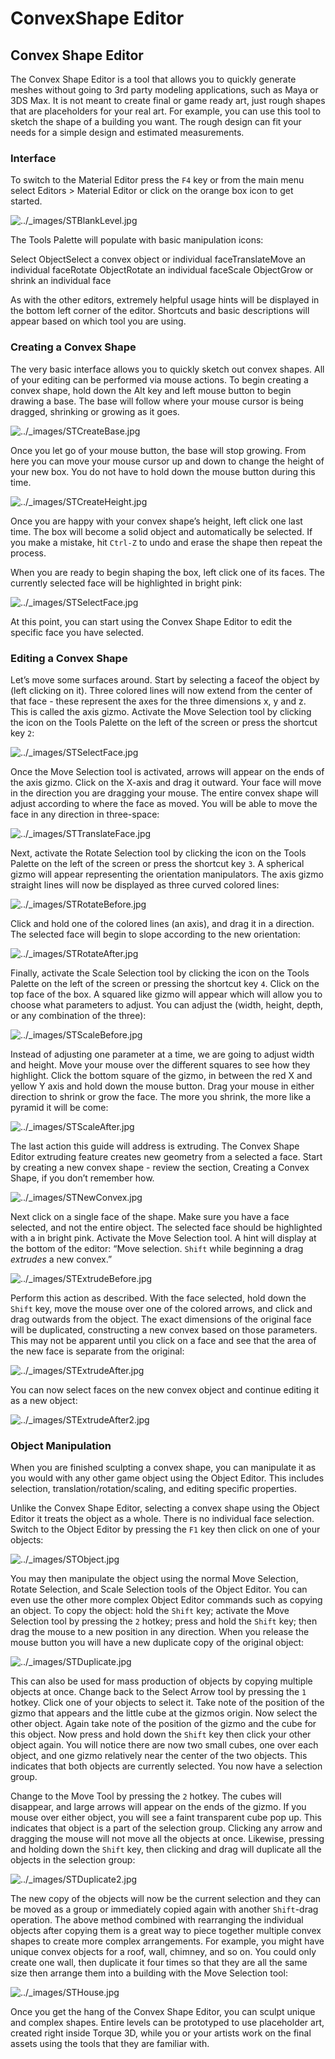 # ConvexShape Editor

## Convex Shape Editor

The Convex Shape Editor is a tool that allows you to quickly generate meshes without going to 3rd party modeling applications, such as Maya or 3DS Max. It is not meant to create final or game ready art, just rough shapes that are placeholders for your real art. For example, you can use this tool to sketch the shape of a building you want. The rough design can fit your needs for a simple design and estimated measurements.

### Interface

To switch to the Material Editor press the `F4` key or from the main menu select Editors > Material Editor or click on the orange box icon to get started.

![../\_images/STBlankLevel.jpg](https://torque-3d.readthedocs.io/en/latest/\_images/STBlankLevel.jpg)

The Tools Palette will populate with basic manipulation icons:

Select ObjectSelect a convex object or individual faceTranslateMove an individual faceRotate ObjectRotate an individual faceScale ObjectGrow or shrink an individual face

As with the other editors, extremely helpful usage hints will be displayed in the bottom left corner of the editor. Shortcuts and basic descriptions will appear based on which tool you are using.

### Creating a Convex Shape

The very basic interface allows you to quickly sketch out convex shapes. All of your editing can be performed via mouse actions. To begin creating a convex shape, hold down the Alt key and left mouse button to begin drawing a base. The base will follow where your mouse cursor is being dragged, shrinking or growing as it goes.

![../\_images/STCreateBase.jpg](https://torque-3d.readthedocs.io/en/latest/\_images/STCreateBase.jpg)

Once you let go of your mouse button, the base will stop growing. From here you can move your mouse cursor up and down to change the height of your new box. You do not have to hold down the mouse button during this time.

![../\_images/STCreateHeight.jpg](https://torque-3d.readthedocs.io/en/latest/\_images/STCreateHeight.jpg)

Once you are happy with your convex shape’s height, left click one last time. The box will become a solid object and automatically be selected. If you make a mistake, hit `Ctrl-Z` to undo and erase the shape then repeat the process.

When you are ready to begin shaping the box, left click one of its faces. The currently selected face will be highlighted in bright pink:

![../\_images/STSelectFace.jpg](https://torque-3d.readthedocs.io/en/latest/\_images/STSelectFace.jpg)

At this point, you can start using the Convex Shape Editor to edit the specific face you have selected.

### Editing a Convex Shape

Let’s move some surfaces around. Start by selecting a faceof the object by (left clicking on it). Three colored lines will now extend from the center of that face - these represent the axes for the three dimensions x, y and z. This is called the axis gizmo. Activate the Move Selection tool by clicking the icon on the Tools Palette on the left of the screen or press the shortcut key `2`:

![../\_images/STSelectFace.jpg](https://torque-3d.readthedocs.io/en/latest/\_images/STSelectFace.jpg)

Once the Move Selection tool is activated, arrows will appear on the ends of the axis gizmo. Click on the X-axis and drag it outward. Your face will move in the direction you are dragging your mouse. The entire convex shape will adjust according to where the face as moved. You will be able to move the face in any direction in three-space:

![../\_images/STTranslateFace.jpg](https://torque-3d.readthedocs.io/en/latest/\_images/STTranslateFace.jpg)

Next, activate the Rotate Selection tool by clicking the icon on the Tools Palette on the left of the screen or press the shortcut key `3`. A spherical gizmo will appear representing the orientation manipulators. The axis gizmo straight lines will now be displayed as three curved colored lines:

![../\_images/STRotateBefore.jpg](https://torque-3d.readthedocs.io/en/latest/\_images/STRotateBefore.jpg)

Click and hold one of the colored lines (an axis), and drag it in a direction. The selected face will begin to slope according to the new orientation:

![../\_images/STRotateAfter.jpg](https://torque-3d.readthedocs.io/en/latest/\_images/STRotateAfter.jpg)

Finally, activate the Scale Selection tool by clicking the icon on the Tools Palette on the left of the screen or pressing the shortcut key `4`. Click on the top face of the box. A squared like gizmo will appear which will allow you to choose what parameters to adjust. You can adjust the (width, height, depth, or any combination of the three):

![../\_images/STScaleBefore.jpg](https://torque-3d.readthedocs.io/en/latest/\_images/STScaleBefore.jpg)

Instead of adjusting one parameter at a time, we are going to adjust width and height. Move your mouse over the different squares to see how they highlight. Click the bottom square of the gizmo, in between the red X and yellow Y axis and hold down the mouse button. Drag your mouse in either direction to shrink or grow the face. The more you shrink, the more like a pyramid it will be come:

![../\_images/STScaleAfter.jpg](https://torque-3d.readthedocs.io/en/latest/\_images/STScaleAfter.jpg)

The last action this guide will address is extruding. The Convex Shape Editor extruding feature creates new geometry from a selected a face. Start by creating a new convex shape - review the section, Creating a Convex Shape, if you don’t remember how.

![../\_images/STNewConvex.jpg](https://torque-3d.readthedocs.io/en/latest/\_images/STNewConvex.jpg)

Next click on a single face of the shape. Make sure you have a face selected, and not the entire object. The selected face should be highlighted with a in bright pink. Activate the Move Selection tool. A hint will display at the bottom of the editor: “Move selection. `Shift` while beginning a drag _extrudes_ a new convex.”

![../\_images/STExtrudeBefore.jpg](https://torque-3d.readthedocs.io/en/latest/\_images/STExtrudeBefore.jpg)

Perform this action as described. With the face selected, hold down the `Shift` key, move the mouse over one of the colored arrows, and click and drag outwards from the object. The exact dimensions of the original face will be duplicated, constructing a new convex based on those parameters. This may not be apparent until you click on a face and see that the area of the new face is separate from the original:

![../\_images/STExtrudeAfter.jpg](https://torque-3d.readthedocs.io/en/latest/\_images/STExtrudeAfter.jpg)

You can now select faces on the new convex object and continue editing it as a new object:

![../\_images/STExtrudeAfter2.jpg](https://torque-3d.readthedocs.io/en/latest/\_images/STExtrudeAfter2.jpg)

### Object Manipulation

When you are finished sculpting a convex shape, you can manipulate it as you would with any other game object using the Object Editor. This includes selection, translation/rotation/scaling, and editing specific properties.

Unlike the Convex Shape Editor, selecting a convex shape using the Object Editor it treats the object as a whole. There is no individual face selection. Switch to the Object Editor by pressing the `F1` key then click on one of your objects:

![../\_images/STObject.jpg](https://torque-3d.readthedocs.io/en/latest/\_images/STObject.jpg)

You may then manipulate the object using the normal Move Selection, Rotate Selection, and Scale Selection tools of the Object Editor. You can even use the other more complex Object Editor commands such as copying an object. To copy the object: hold the `Shift` key; activate the Move Selection tool by pressing the `2` hotkey; press and hold the `Shift` key; then drag the mouse to a new position in any direction. When you release the mouse button you will have a new duplicate copy of the original object:

![../\_images/STDuplicate.jpg](https://torque-3d.readthedocs.io/en/latest/\_images/STDuplicate.jpg)

This can also be used for mass production of objects by copying multiple objects at once. Change back to the Select Arrow tool by pressing the `1` hotkey. Click one of your objects to select it. Take note of the position of the gizmo that appears and the little cube at the gizmos origin. Now select the other object. Again take note of the position of the gizmo and the cube for this object. Now press and hold down the `Shift` key then click your other object again. You will notice there are now two small cubes, one over each object, and one gizmo relatively near the center of the two objects. This indicates that both objects are currently selected. You now have a selection group.

Change to the Move Tool by pressing the `2` hotkey. The cubes will disappear, and large arrows will appear on the ends of the gizmo. If you mouse over either object, you will see a faint transparent cube pop up. This indicates that object is a part of the selection group. Clicking any arrow and dragging the mouse will not move all the objects at once. Likewise, pressing and holding down the `Shift` key, then clicking and drag will duplicate all the objects in the selection group:

![../\_images/STDuplicate2.jpg](https://torque-3d.readthedocs.io/en/latest/\_images/STDuplicate2.jpg)

The new copy of the objects will now be the current selection and they can be moved as a group or immediately copied again with another `Shift`-drag operation. The above method combined with rearranging the individual objects after copying them is a great way to piece together multiple convex shapes to create more complex arrangements. For example, you might have unique convex objects for a roof, wall, chimney, and so on. You could only create one wall, then duplicate it four times so that they are all the same size then arrange them into a building with the Move Selection tool:

![../\_images/STHouse.jpg](https://torque-3d.readthedocs.io/en/latest/\_images/STHouse.jpg)

Once you get the hang of the Convex Shape Editor, you can sculpt unique and complex shapes. Entire levels can be prototyped to use placeholder art, created right inside Torque 3D, while you or your artists work on the final assets using the tools that they are familiar with.
